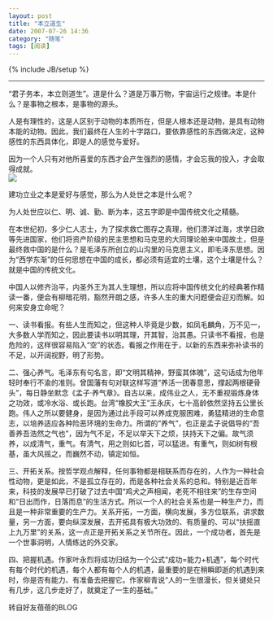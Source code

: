 ```yaml
---
layout: post
title: "本立道生"
date: 2007-07-26 14:36
category: "随笔"
tags: [阅读]
---
```

{% include JB/setup %}

----------------

“君子务本，本立则道生”。道是什么？道是万事万物，宇宙运行之规律。本是什么？是事物之根本，是事物的源头。  
  
人是有理性的，这是人区别于动物的本质所在，但是人根本还是动物，是具有动物本能的动物。因此，我们最终在人生的十字路口，要依靠感性的东西做决定，这种感性的东西具体化，即是人的感觉与爱好。  
  
因为一个人只有对他所喜爱的东西才会产生强烈的感情，才会忘我的投入，才会取得成就。  
[![](http://tkfiles.storage.msn.com/x1pnp_rgmi5o536x0g_8JwPPMlQt_0UTkv23guPrhwPzQxmQwAZ5-MXlatQzlrflvrChigCMOzc4vZJl8O15yl8OTRxOCtjtZ75YcqOUOVJmV1qvBBEJ4e5c9Z-TElVZHfDRsDfRlNEu5s)](http://tkfiles.storage.msn.com/x1pnp_rgmi5o536x0g_8JwPPMlQt_0UTkv23guPrhwPzQxmQwAZ5-MXlatQzlrflvrChigCMOzc4vZJl8O15yl8OTRxOCtjtZ75YcqOUOVJmV1qvBBEJ4e5c9Z-TElVZHfDRsDfRlNEu5s)  
  
建功立业之本是爱好与感觉，那么为人处世之本是什么呢？  
  
为人处世应以仁、明、诚、勤、断为本，这五字即是中国传统文化之精髓。  
  
在本世纪初，多少仁人志士，为了探求救亡图存之真理，他们漂洋过海，求学日欧等先进国家，他们将资产阶级的民主思想和马克思的大同理论舶来中国故土，但是最终救中国的是什么？是毛泽东所创立的山沟里的马克思主义，即毛泽东思想。因为“西学东渐”的任何思想在中国的成长，都必须有适宜的土壤，这个土壤是什么？就是中国的传统文化。  
  
中国人以修齐治平，内圣外王为其人生理想，所以应将中国传统文化的经典著作精读一番，便会有柳暗花明，豁然开朗之感，许多人生的重大问题便会迎刃而解。如何来安身立命呢？  
  
一、读书看报。有些人生而知之，但这种人毕竟是少数，如凤毛麟角，万不见一，大多数人学而知之，因此要读书以明其理，开其智，治其愚。只读书不看报，也是危险的，这样很容易陷入“空”的状态。看报之作用在于，以新的东西来弥补读书的不足，以开阔视野，明了形势。  
  
二、强心养气。毛泽东有句名言，即“文明其精神，野蛮其体魄”，这句话成为他年轻时奉行不渝的准则。曾国藩有句对联这样写道“养活一团春意思，撑起两根硬骨头”，每日静坐默念《孟子·养气章》。自古以来，成伟业之人，无不重视锻炼身体之功效，或冷水浴、或长跑。台湾“橡胶大王”王永庆，七十高龄依然坚持五公里长跑。伟人之所以要健身，是因为通过此手段可以养成克服困难，勇猛精进的生命意志，以培养适应各种险恶环境的生命力。所谓的“养气”，也正是孟子说倡导的“吾善养吾浩然之气也”，因为气不足，不足以举天下之烦，扶持天下之偏。故气须养，以成清气，重气。有清气，用之则如匕首，可以猛进。有重气，则如树有根基，虽大风摇之，而巍然不动，镇定如恒。  
  
三、开拓关系。按哲学观点解释，任何事物都是相联系而存在的，人作为一种社会性动物，更是如此，不是孤立存在的，而是各种社会关系的总和。特别是近百年来，科技的发展早已打破了过去中国“鸡犬之声相闻，老死不相往来”的生存空间和“日出而作，日落而息”的生活方式。所以一个人的社会关系也是一种生产力，而且是一种非常重要的生产力。关系开拓，一方面，横向发展，多方位联系，讲求数量，另一方面，要向纵深发展，去开拓具有极大功效的、有质量的、可以“扶摇直上九万里”的关系，这一点正是开拓关系之关节所在。因此，一个成功者，首先是一个世事洞明，人情练达的外交家。  
  
四、把握机遇。作家叶永烈将成功归结为一个公式“成功=能力+机遇”，每个时代有每个时代的机遇，每个人都有每个人的机遇，最重要的是在稍瞬即逝的机遇到来时，你是否有能力、有准备去把握它。作家柳青说“人的一生很漫长，但关键处只有几步，这几步走好了，就奠定了一生的基础。”   
  
转自好友蓓蓓的BLOG
